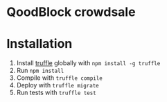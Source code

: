 # QoodBlock crowdsale

# Installation

1. Install [truffle](http://truffleframework.com) globally with `npm install -g truffle`
2. Run `npm install`
3. Compile with `truffle compile`
4. Deploy with `truffle migrate`
5. Run tests with `truffle test`